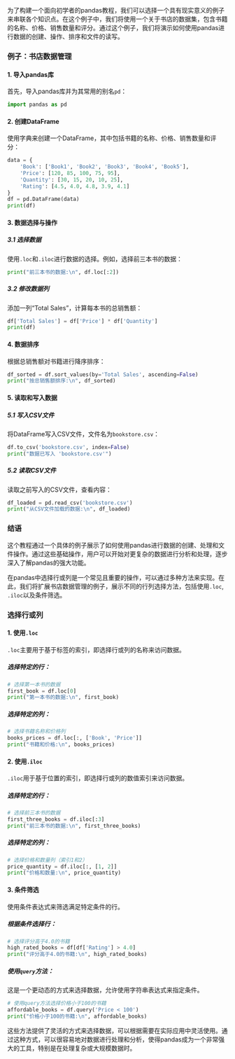 为了构建一个面向初学者的pandas教程，我们可以选择一个具有现实意义的例子来串联各个知识点。在这个例子中，我们将使用一个关于书店的数据集，包含书籍的名称、价格、销售数量和评分。通过这个例子，我们将演示如何使用pandas进行数据的创建、操作、排序和文件的读写。

### 例子：书店数据管理

#### 1. 导入pandas库
首先，导入pandas库并为其常用的别名`pd`：

```python
import pandas as pd
```

#### 2. 创建DataFrame
使用字典来创建一个DataFrame，其中包括书籍的名称、价格、销售数量和评分：

```python
data = {
    'Book': ['Book1', 'Book2', 'Book3', 'Book4', 'Book5'],
    'Price': [120, 85, 100, 75, 95],
    'Quantity': [30, 15, 20, 10, 25],
    'Rating': [4.5, 4.0, 4.8, 3.9, 4.1]
}
df = pd.DataFrame(data)
print(df)
```

#### 3. 数据选择与操作

##### 3.1 选择数据
使用`.loc`和`.iloc`进行数据的选择。例如，选择前三本书的数据：

```python
print("前三本书的数据:\n", df.loc[:2])
```

##### 3.2 修改数据列
添加一列“Total Sales”，计算每本书的总销售额：

```python
df['Total Sales'] = df['Price'] * df['Quantity']
print(df)
```

#### 4. 数据排序
根据总销售额对书籍进行降序排序：

```python
df_sorted = df.sort_values(by='Total Sales', ascending=False)
print("按总销售额排序:\n", df_sorted)
```

#### 5. 读取和写入数据
##### 5.1 写入CSV文件
将DataFrame写入CSV文件，文件名为`bookstore.csv`：

```python
df.to_csv('bookstore.csv', index=False)
print("数据已写入 'bookstore.csv'")
```

##### 5.2 读取CSV文件
读取之前写入的CSV文件，查看内容：

```python
df_loaded = pd.read_csv('bookstore.csv')
print("从CSV文件加载的数据:\n", df_loaded)
```

### 结语
这个教程通过一个具体的例子展示了如何使用pandas进行数据的创建、处理和文件操作。通过这些基础操作，用户可以开始对更复杂的数据进行分析和处理，逐步深入了解pandas的强大功能。


在pandas中选择行或列是一个常见且重要的操作，可以通过多种方法来实现。在此，我们将扩展书店数据管理的例子，展示不同的行列选择方法，包括使用`.loc`, `.iloc`以及条件筛选。

### 选择行或列

#### 1. 使用`.loc`
`.loc`主要用于基于标签的索引，即选择行或列的名称来访问数据。

##### 选择特定的行：
```python
# 选择第一本书的数据
first_book = df.loc[0]
print("第一本书的数据:\n", first_book)
```

##### 选择特定的列：
```python
# 选择书籍名称和价格列
books_prices = df.loc[:, ['Book', 'Price']]
print("书籍和价格:\n", books_prices)
```

#### 2. 使用`.iloc`
`.iloc`用于基于位置的索引，即选择行或列的数值索引来访问数据。

##### 选择特定的行：
```python
# 选择前三本书的数据
first_three_books = df.iloc[:3]
print("前三本书的数据:\n", first_three_books)
```

##### 选择特定的列：
```python
# 选择价格和数量列（索引1和2）
price_quantity = df.iloc[:, [1, 2]]
print("价格和数量:\n", price_quantity)
```

#### 3. 条件筛选
使用条件表达式来筛选满足特定条件的行。

##### 根据条件选择行：
```python
# 选择评分高于4.0的书籍
high_rated_books = df[df['Rating'] > 4.0]
print("评分高于4.0的书籍:\n", high_rated_books)
```

##### 使用`query`方法：
这是一个更动态的方式来选择数据，允许使用字符串表达式来指定条件。

```python
# 使用query方法选择价格小于100的书籍
affordable_books = df.query('Price < 100')
print("价格小于100的书籍:\n", affordable_books)
```

这些方法提供了灵活的方式来选择数据，可以根据需要在实际应用中灵活使用。通过这种方式，可以很容易地对数据进行处理和分析，使得pandas成为一个非常强大的工具，特别是在处理复杂或大规模数据时。